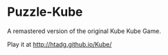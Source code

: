 # Puzzle-Kube
A remastered version of the original Kube Kube Game.

Play it at http://htadg.github.io/Kube/
